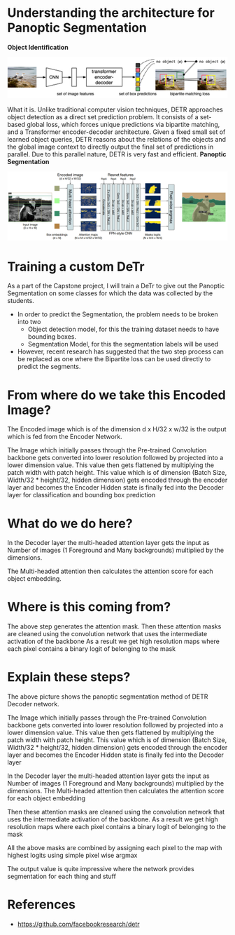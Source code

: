 # Understanding the architecture for Panoptic Segmentation

**Object Identification**

![IM](https://github.com/facebookresearch/detr/raw/main/.github/DETR.png)

What it is. Unlike traditional computer vision techniques, DETR approaches object detection as a direct set prediction problem. It consists of a set-based global loss, which forces unique predictions via bipartite matching, and a Transformer encoder-decoder architecture. Given a fixed small set of learned object queries, DETR reasons about the relations of the objects and the global image context to directly output the final set of predictions in parallel. Due to this parallel nature, DETR is very fast and efficient.
**Panoptic Segmentation**

![im](https://github.com/amitkml/Transformer-DeepLearning/blob/main/Capstone-ObjIdentification-PanopticSegmnt/Resources/arch.png?raw=true)

# Training a custom DeTr

As a part of the Capstone project, I will train a DeTr to give out the Panoptic Segmentation on some classes for which the data was collected by the students.

- In order to predict the Segmentation, the problem needs to be broken into two
  - Object detection model, for this the training dataset needs to have bounding boxes.
  - Segmentation Model, for this the segmentation labels will be used
- However, recent research has suggested that the two step process can be replaced as one where the Bipartite loss can be used directly to predict the segments.

# From where do we take this Encoded Image?

The Encoded image which is of the dimension d x H/32 x w/32 is the output which is fed from the Encoder Network.

The Image which initially passes through the Pre-trained Convolution backbone gets converted into lower resolution followed by projected into a lower dimension value. This value then gets flattened by multiplying the patch width with patch height. This value which is of dimension (Batch Size, Width/32 * height/32, hidden dimension) gets encoded through the encoder layer and becomes the Encoder Hidden state is finally fed into the Decoder layer for classification and bounding box prediction

# What do we do here?

In the Decoder layer the multi-headed attention layer gets the input as Number of images (1 Foreground and Many backgrounds) multiplied by the dimensions.

The Multi-headed attention then calculates the attention score for each object embedding.

# Where is this coming from?

The above step generates the attention mask. Then these attention masks are cleaned using the convolution network that uses the intermediate activation of the backbone As a result we get high resolution maps where each pixel contains a binary logit of belonging to the mask

# Explain these steps?

The above picture shows the panoptic segmentation method of DETR Decoder network.

The Image which initially passes through the Pre-trained Convolution backbone gets converted into lower resolution followed by projected into a lower dimension value. This value then gets flattened by multiplying the patch width with patch height. This value which is of dimension (Batch Size, Width/32 * height/32, hidden dimension) gets encoded through the encoder layer and becomes the Encoder Hidden state is finally fed into the Decoder layer

In the Decoder layer the multi-headed attention layer gets the input as Number of images (1 Foreground and Many backgrounds) multiplied by the dimensions. The Multi-headed attention then calculates the attention score for each object embedding

Then these attention masks are cleaned using the convolution network that uses the intermediate activation of the backbone. As a result we get high resolution maps where each pixel contains a binary logit of belonging to the mask

All the above masks are combined by assigning each pixel to the map with highest logits using simple pixel wise argmax

The output value is quite impressive where the network provides segmentation for each thing and stuff

# References
- https://github.com/facebookresearch/detr
